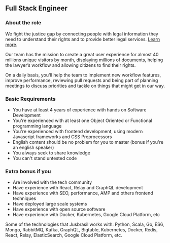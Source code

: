 ## Full Stack Engineer

### About the role
We fight the justice gap by connecting people with legal information they need to understand their rights and to provide better legal services. [Learn more](https://sobre.jusbrasil.com.br/).

Our team has the mission to create a great user experience for almost 40 millions unique visitors by month, displaying millions of documents, helping the lawyer’s workflow and allowing citizens to find their rights.

On a daily basis, you'll help the team to implement new workflow features, improve performance, reviewing pull requests and being part of planning meetings to discuss priorities and tackle on things that might get in our way.


### Basic Requirements
 - You have at least 4 years of experience with hands on Software Development
 - You're experienced with at least one Object Oriented or Functional programming language
 - You're experienced with frontend development, using modern Javascript frameworks and CSS Preprocessors
 - English content should be no problem for you to master (bonus if you're an english speaker)
 - You always seek to share knowledge
 - You can't stand untested code

### Extra bonus if you
 - Are involved with the tech community
 - Have experience with React, Relay and GraphQL development
 - Have experience with SEO, performance, AMP and others frontend techniques
 - Have deployed large scale systems
 - Have experience with open source software
 - Have experience with Docker, Kubernetes, Google Cloud Platform, etc

Some of the technologies that Jusbrasil works with: Python, Scala, Go, ES6, Mongo, RabbitMQ, Kafka, GraphQL, Bigtable, Kubernetes, Docker, Redis, React, Relay, ElasticSearch, Google Cloud Platform, etc.
